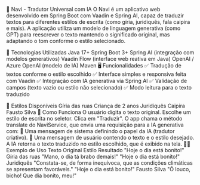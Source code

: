 🧠 Navi - Tradutor Universal com IA
O Navi é um aplicativo web desenvolvido em Spring Boot com Vaadin e Spring AI, capaz de traduzir textos para diferentes estilos de escrita (como gíria, juridiquês, fala caipira e mais).
A aplicação utiliza um modelo de linguagem generativa (como GPT) para reescrever o texto mantendo o significado original, mas adaptando o tom conforme o estilo selecionado.

🚀 Tecnologias Utilizadas
Java 17+
Spring Boot 3+
Spring AI (integração com modelos generativos)
Vaadin Flow (interface web reativa em Java)
OpenAI / Azure OpenAI (modelo de IA)
Maven
🖥️ Funcionalidades
✅ Tradução de textos conforme o estilo escolhido
✅ Interface simples e responsiva feita com Vaadin
✅ Integração com IA generativa via Spring AI
✅ Validação de campos (texto vazio ou estilo não selecionado)
✅ Modo leitura para o texto traduzido

🎨 Estilos Disponíveis
Gíria das ruas
Criança de 2 anos
Juridiquês
Caipira
Fausto Silva
🧠 Como Funciona
O usuário digita o texto original.
Escolhe um estilo de escrita no seletor.
Clica em "Traduzir".
O app chama o método translate do NaviService, que envia uma requisição para a IA generativa com:
🧩 Uma mensagem de sistema definindo o papel da IA (tradutor criativo).
💬 Uma mensagem de usuário contendo o texto e o estilo desejado.
A IA retorna o texto traduzido no estilo escolhido, que é exibido na tela.
🧑‍💻 Exemplo de Uso
Texto Original	Estilo	Resultado
"Hoje o dia está bonito!"	Gíria das ruas	"Mano, o dia tá brabo demais!"
"Hoje o dia está bonito!"	Juridiquês	"Constata-se, de forma inequívoca, que as condições climáticas se apresentam favoráveis."
"Hoje o dia está bonito!"	Fausto Silva	"Ô louco, bicho! Que dia bonito, meu!"
